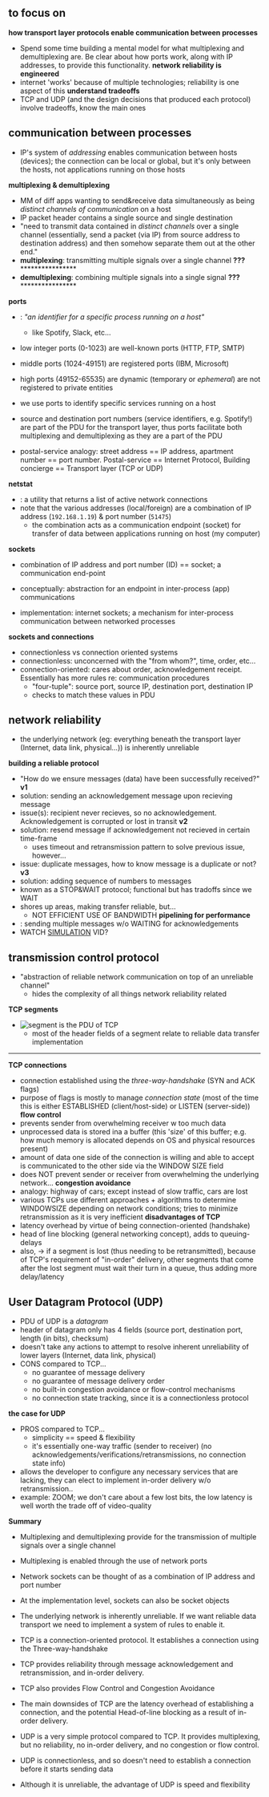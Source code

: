 ## **to focus on**

**how transport layer protocols enable communication between processes**
- Spend some time building a mental model for what multiplexing and demultiplexing are. Be clear about how ports work, along with IP addresses, to provide this functionality.
**network reliability is engineered**
- internet 'works' because of multiple technologies; reliability is one aspect of this
**understand tradeoffs**
- TCP and UDP (and the design decisions that produced each protocol) involve tradeoffs, know the main ones



## **communication between processes**
- IP's system of *addressing* enables communication between hosts (devices); the connection can be local or global, but it's only between the hosts, not applications running on those hosts

**multiplexing & demultiplexing**
- MM of diff apps wanting to send&receive data simultaneously as being *distinct channels of communication* on a host
- IP packet header contains a single source and single destination
- "need to transmit data contained in *distinct channels* over a single channel (essentially, send a packet (via IP) from source address to destination address) and then somehow separate them out at the other end."
- **multiplexing**: transmitting multiple signals over a single channel
************************???****************************************
- **demultiplexing**: combining multiple signals into a single signal
************************???****************************************

**ports**
- : *"an identifier for a specific process running on a host"*
  - like Spotify, Slack, etc...
- low integer ports (0-1023) are well-known ports (HTTP, FTP, SMTP)
- middle ports (1024-49151) are registered ports (IBM, Microsoft)
- high ports (49152-65535) are dynamic (temporary or *ephemeral*) are not registered to private entities

- we use ports to identify specific services running on a host
- source and destination port numbers (service identifiers, e.g. Spotify!) are part of the PDU for the transport layer, thus ports facilitate both multiplexing and demultiplexing as they are a part of the PDU
- postal-service analogy: street address == IP address, apartment number == port number.  Postal-service == Internet Protocol, Building concierge == Transport layer (TCP or UDP)

**netstat**
- : a utility that returns a list of active network connections
- note that the various addresses (local/foreign) are a combination of IP address (`192.168.1.19`) & port number (`51475`)
  - the combination acts as a communication endpoint (socket) for transfer of data between applications running on host (my computer)

**sockets**
- combination of IP address and port number (ID) == socket; a communication end-point

- conceptually: abstraction for an endpoint in inter-process (app) communications
- implementation: internet sockets; a mechanism for inter-process communication between networked processes

**sockets and connections**
- connectionless vs connection oriented systems
- connectionless: unconcerned with the "from whom?", time, order, etc...
- connection-oriented: cares about order, acknowledgement receipt. Essentially has more rules re: communication procedures
  - "four-tuple": source port, source IP, destination port, destination IP
  - checks to match these values in PDU




## **network reliability**
- the underlying network (eg: everything beneath the transport layer (Internet, data link, physical...)) is inherently unreliable

**building a reliable protocol**
- "How do we ensure messages (data) have been successfully received?"
**v1**
- solution: sending an acknowledgement message upon recieving message
- issue(s): recipient never recieves, so no acknowledgement.  Acknowledgement is corrupted or lost in transit
**v2**
- solution: resend message if acknowledgement not recieved in certain time-frame
  - uses timeout and retransmission pattern to solve previous issue, however...
- issue: duplicate messages, how to know message is a duplicate or not?
**v3**
- solution: adding sequence of numbers to messages
- known as a STOP&WAIT protocol; functional but has tradoffs since we WAIT
- shores up areas, making transfer reliable, but...
  - NOT EFFICIENT USE OF BANDWIDTH
**pipelining for performance**
- : sending multiple messages w/o WAITING for acknowledgements
- WATCH [SIMULATION](http://www.ccs-labs.org/teaching/rn/animations/gbn_sr/) VID?



## **transmission control protocol**
- "abstraction of reliable network communication on top of an unreliable channel"
  - hides the complexity of all things network reliability related

**TCP segments**
- ![segment](./transport-tcp-segment-header.png) is the PDU of TCP
  - most of the header fields of a segment relate to reliable data transfer implementation
********************************

**TCP connections**
- connection established using the *three-way-handshake* (SYN and ACK flags)
- purpose of flags is mostly to manage *connection state* (most of the time this is either ESTABLISHED (client/host-side) or LISTEN (server-side))
**flow control**
- prevents sender from overwhelming receiver w too much data
- unprocessed data is stored ina a buffer (this 'size' of this buffer; e.g. how much memory is allocated depends on OS and physical resources present)
- amount of data one side of the connection is willing and able to accept is communicated to the other side via the WINDOW SIZE field
- does NOT prevent sender or receiver from overwhelming the underlying network...
**congestion avoidance**
- analogy: highway of cars; except instead of slow traffic, cars are lost
- various TCPs use different approaches + algorithms to determine WINDOWSIZE depending on network conditions; tries to minimize retransmission as it is very inefficient
**disadvantages of TCP**
- latency overhead by virtue of being connection-oriented (handshake)
- head of line blocking (general networking concept), adds to queuing-delays
- also, -> if a segment is lost (thus needing to be retransmitted), because of TCP's requirement of "in-order" delivery, other segments that come after the lost segment must wait their turn in a queue, thus adding more delay/latency



## **User Datagram Protocol (UDP)**
- PDU of UDP is a *datagram*
- header of datagram only has 4 fields (source port, destination port, length (in bits), checksum)
- doesn't take any actions to attempt to resolve inherent unreliability of lower layers (Internet, data link, physical)
- CONS compared to TCP...
  - no guarantee of message delivery
  - no guarantee of message delivery order
  - no built-in congestion avoidance or flow-control mechanisms
  - no connection state tracking, since it is a connectionless protocol

**the case for UDP**
- PROS compared to TCP...
  - simplicity == speed & flexibility
  - it's essentially one-way traffic (sender to receiver) (no acknowledgements/verifications/retransmissions, no connection state info)
- allows the developer to configure any necessary services that are lacking, they can elect to implement in-order delivery w/o retransmission..
- example: ZOOM; we don't care about a few lost bits, the low latency is well worth the trade off of video-quality



**Summary**
- Multiplexing and demultiplexing provide for the transmission of multiple signals over a single channel

- Multiplexing is enabled through the use of network ports

- Network sockets can be thought of as a combination of IP address and port number

- At the implementation level, sockets can also be socket objects

- The underlying network is inherently unreliable. If we want reliable data transport we need to implement a system of rules to enable it.

- TCP is a connection-oriented protocol. It establishes a connection using the Three-way-handshake

- TCP provides reliability through message acknowledgement and retransmission, and in-order delivery.

- TCP also provides Flow Control and Congestion Avoidance

- The main downsides of TCP are the latency overhead of establishing a connection, and the potential Head-of-line blocking as a result of in-order delivery.

- UDP is a very simple protocol compared to TCP. It provides multiplexing, but no reliability, no in-order delivery, and no congestion or flow control.

- UDP is connectionless, and so doesn't need to establish a connection before it starts sending data

- Although it is unreliable, the advantage of UDP is speed and flexibility
